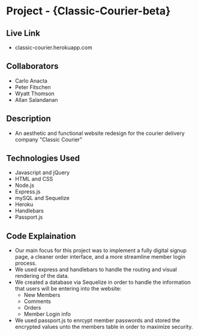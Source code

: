 # Project - {Classic-Courier-beta}

## Live Link 
 - classic-courier.herokuapp.com

## Collaborators
- Carlo Anacta
- Peter Fitschen
- Wyatt Thomson
- Allan Salandanan

## Description
- An aesthetic and functional website redesign for the courier delivery company "Classic Courier"

## Technologies Used
- Javascript and jQuery
- HTML and CSS
- Node.js
- Express.js
- mySQL and Sequelize
- Heroku
- Handlebars
- Passport.js 

## Code Explaination
- Our main focus for this project was to implement a fully digital signup page, a cleaner order interface, and a more streamline member login process.
- We used express and handlebars to handle the routing and visual rendering of the data.
- We created a database via Sequelize in order to handle the information that users will be entering into the website: 
	- New Members
	- Comments
	- Orders
	- Member Login info
- We used passport.js to enrcypt member passwords and stored the encrypted values unto the members table in order to maximize security.

